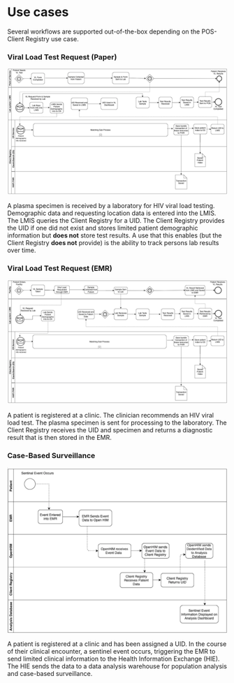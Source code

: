 # Use cases

Several workflows are supported out-of-the-box depending on the POS-Client Registry use case.

### Viral Load Test Request (Paper)

![Link to HIV Load Test Requested by Paper](../images/vl.png)

A plasma specimen is received by a laboratory for HIV viral load testing. Demographic data and requesting location data is entered into the LMIS. The LMIS queries the Client Registry for a UID. The Client Registry provides the UID if one did not exist and stores limited patient demographic information but **does not** store test results. A use that this enables (but the Client Registry **does not** provide) is the ability to track persons lab results over time.

### Viral Load Test Request (EMR)

![Link to HIV Load Test Requested by EMR](../images/emrvl.png)

A patient is registered at a clinic. The clinician recommends an HIV viral load test. The plasma specimen is sent for processing to the laboratory. The Client Registry receives the UID and specimen and returns a diagnostic result that is then stored in the EMR. 

### Case-Based Surveillance

![Link to HIV Load Test Requested by EMR](../images/cbs.png)

A patient is registered at a clinic and has been assigned a UID. In the course of their clinical encounter, a sentinel event occurs, triggering the EMR to send limited clinical information to the Health Information Exchange (HIE). The HIE sends the data to a data analysis warehouse for population analysis and case-based surveillance.
